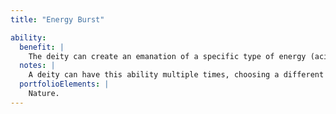 ```yaml
---
title: "Energy Burst"

ability:
  benefit: |
    The deity can create an emanation of a specific type of energy (acid, cold, electricity, fire, or sonic energy, specified in the deity's description) with a radius of 10 feet per divine rank. Anything in the area takes {% die_roll 1 8 0 %} points of the appropriate energy damage per divine rank. Damage is halved for those who make successful saving throws (Reflex for acid, cold, electricity, or fire, or Fortitude for sonic energy; DC 10 + the deity's divine rank + the deity's Constitution modifier).
  notes: |
    A deity can have this ability multiple times, choosing a different type of energy each time.
  portfolioElements: |
    Nature.
---
```

